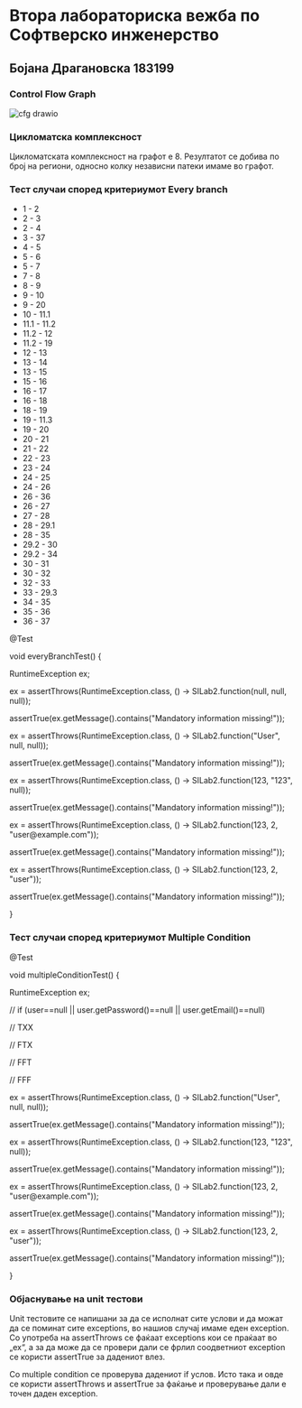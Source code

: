 <h1>Втора лабораториска вежба по Софтверско инженерство</h1>

<h2>Бојана Драгановска 183199</h2>

<h3>Control Flow Graph</h3>



![cfg drawio](https://github.com/Bojana-Draganovska/SI_2023_lab2_183199/assets/96067158/1ba3eac7-7421-4905-8101-0471327acb6f)

<h3>Цикломатска комплексност</h3>

<p>Цикломатската комплексност на графот е 8. Резултатот се добива по број на региони, односно колку независни патеки имаме во графот.</p>

<h3>Тест случаи според критериумот Every branch</h3>

<ul>
  <li>1 - 2</li>
  <li>2 - 3</li>
  <li>2 - 4</li>
  <li>3 - 37</li>
  <li>4 - 5</li>
  <li>5 - 6</li>
  <li>5 - 7</li>
  <li>7 - 8</li>
  <li>8 - 9</li>
  <li>9 - 10</li>
  <li>9 - 20</li>
  <li>10 - 11.1</li>
  <li>11.1 - 11.2</li>
  <li>11.2 - 12</li>
  <li>11.2 - 19</li>
  <li>12 - 13</li>
  <li>13 - 14</li>
  <li>13 - 15</li>
  <li>15 - 16</li>
  <li>16 - 17</li>
  <li>16 - 18</li>
  <li>18 - 19</li>
  <li>19 - 11.3</li>
  <li>19 - 20</li>
  <li>20 - 21</li>
  <li>21 - 22</li>
  <li>22 - 23</li>
  <li>23 - 24</li>
  <li>24 - 25</li>
  <li>24 - 26</li>
  <li>26 - 36</li>
  <li>26 - 27</li>
  <li>27 - 28</li>
  <li>28 - 29.1</li>
  <li>28 - 35</li>
  <li>29.2 - 30</li>
  <li>29.2 - 34</li>
  <li>30 - 31</li>
  <li>30 - 32</li>
  <li>32 - 33</li>
  <li>33 - 29.3</li>
  <li>34 - 35</li>
  <li>35 - 36</li>
  <li>36 - 37</li>
</ul>
  
  <p>@Test</p>
  <p>void everyBranchTest() {</p>
  <p>RuntimeException ex;</p>
  <p>ex = assertThrows(RuntimeException.class, () -> SILab2.function(null, null, null));</p>
  <p>assertTrue(ex.getMessage().contains("Mandatory information missing!"));</p>
  <p>ex = assertThrows(RuntimeException.class, () -> SILab2.function("User", null, null));</p>
   <p>assertTrue(ex.getMessage().contains("Mandatory information missing!"));</p>
   <p>ex = assertThrows(RuntimeException.class, () -> SILab2.function(123, "123", null));</p>
   <p>assertTrue(ex.getMessage().contains("Mandatory information missing!"));</p>
   <p>ex = assertThrows(RuntimeException.class, () -> SILab2.function(123, 2, "user@example.com"));</p>
   <p>assertTrue(ex.getMessage().contains("Mandatory information missing!"));</p>
    <p>ex = assertThrows(RuntimeException.class, () -> SILab2.function(123, 2, "user"));</p>
   <p>assertTrue(ex.getMessage().contains("Mandatory information missing!"));</p>
  <p>}</p>
  
  <h3>Тест случаи според критериумот Multiple Condition</h3>
  
   <p>@Test</p>
  <p>void multipleConditionTest() {</p>
   <p>RuntimeException ex;</p>
   <p>// if (user==null || user.getPassword()==null || user.getEmail()==null)</p>
   <p>// TXX</p>
   <p>// FTX</p>
   <p>// FFT</p>
   <p>// FFF</p>
   <p>ex = assertThrows(RuntimeException.class, () -> SILab2.function("User", null, null));</p>
   <p>assertTrue(ex.getMessage().contains("Mandatory information missing!"));</p>
   <p>ex = assertThrows(RuntimeException.class, () -> SILab2.function(123, "123", null));</p>
   <p>assertTrue(ex.getMessage().contains("Mandatory information missing!"));</p>
   <p>ex = assertThrows(RuntimeException.class, () -> SILab2.function(123, 2, "user@example.com"));</p>
   <p>assertTrue(ex.getMessage().contains("Mandatory information missing!"));</p>
    <p>ex = assertThrows(RuntimeException.class, () -> SILab2.function(123, 2, "user"));</p>
   <p>assertTrue(ex.getMessage().contains("Mandatory information missing!"));</p>
   <p>}</p>

<h3>Објаснување на unit тестови</h3>
<p>Unit тестовите се напишани за да се исполнат сите услови и да можат да се поминат сите exceptions, во нашиов случај имаме еден exception. Со употреба на assertThrows се фаќаат exceptions кои се праќаат во „ex“, a за да може да се провери дали се фрлил соодветниот exception се користи assertTrue за дадениот влез. 

Со multiple condition се проверува дадениот if услов. Исто така и овде се користи assertThrows и assertTrue за фаќање и проверување дали е точен даден exception.</p>
